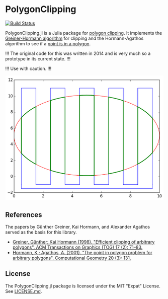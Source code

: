 # PolygonClipping

[![Build Status](https://travis-ci.org/juliageometry/PolygonClipping.jl.svg?branch=master)](https://travis-ci.org/juliageometry/PolygonClipping.jl)

PolygonClipping.jl is a Julia package for [polygon clipping](https://en.wikipedia.org/wiki/Clipping_%28computer_graphics%29). It implements the [Greiner-Hormann algorithm](https://en.wikipedia.org/wiki/Greiner-Hormann_clipping_algorithm) for clipping and the Hormann-Agathos algorithm to see if a [point is in a polygon](https://en.wikipedia.org/wiki/Point_in_polygon).

!!! The original code for this was written in 2014 and is very much so a prototype in its current state. !!!

!!! Use with caution. !!!


![](./img/clip.png)

## References
The papers by Günther Greiner, Kai Hormann, and Alexander Agathos served as the basis for this library.

* [Greiner, Günther; Kai Hormann (1998). "Efficient clipping of arbitrary polygons". ACM Transactions on Graphics (TOG) 17 (2): 71–83.](http://dl.acm.org/citation.cfm?id=274364)
* [Hormann, K.; Agathos, A. (2001). "The point in polygon problem for arbitrary polygons". Computational Geometry 20 (3): 131. ](http://www.sciencedirect.com/science/article/pii/S0925772101000128)


## License
The PolygonClipping.jl package is licensed under the MIT "Expat" License. See [LICENSE.md](./LICENSE.md).
